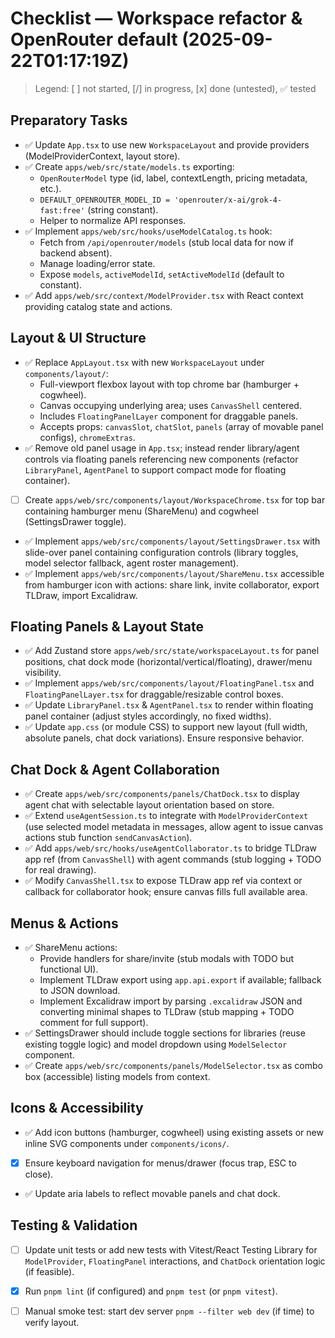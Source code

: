# Checklist — Workspace refactor & OpenRouter default (2025-09-22T01:17:19Z)

> Legend: [ ] not started, [/] in progress, [x] done (untested), ✅ tested

## Preparatory Tasks
- ✅ Update `App.tsx` to use new `WorkspaceLayout` and provide providers (ModelProviderContext, layout store).
- ✅ Create `apps/web/src/state/models.ts` exporting:
  - `OpenRouterModel` type (id, label, contextLength, pricing metadata, etc.).
  - `DEFAULT_OPENROUTER_MODEL_ID = 'openrouter/x-ai/grok-4-fast:free'` (string constant).
  - Helper to normalize API responses.
- ✅ Implement `apps/web/src/hooks/useModelCatalog.ts` hook:
  - Fetch from `/api/openrouter/models` (stub local data for now if backend absent).
  - Manage loading/error state.
  - Expose `models`, `activeModelId`, `setActiveModelId` (default to constant).
- ✅ Add `apps/web/src/context/ModelProvider.tsx` with React context providing catalog state and actions.

## Layout & UI Structure
- ✅ Replace `AppLayout.tsx` with new `WorkspaceLayout` under `components/layout/`:
  - Full-viewport flexbox layout with top chrome bar (hamburger + cogwheel).
  - Canvas occupying underlying area; uses `CanvasShell` centered.
  - Includes `FloatingPanelLayer` component for draggable panels.
  - Accepts props: `canvasSlot`, `chatSlot`, `panels` (array of movable panel configs), `chromeExtras`.
- ✅ Remove old panel usage in `App.tsx`; instead render library/agent controls via floating panels referencing new components (refactor `LibraryPanel`, `AgentPanel` to support compact mode for floating container).
- [ ] Create `apps/web/src/components/layout/WorkspaceChrome.tsx` for top bar containing hamburger menu (ShareMenu) and cogwheel (SettingsDrawer toggle).
- ✅ Implement `apps/web/src/components/layout/SettingsDrawer.tsx` with slide-over panel containing configuration controls (library toggles, model selector fallback, agent roster management).
- ✅ Implement `apps/web/src/components/layout/ShareMenu.tsx` accessible from hamburger icon with actions: share link, invite collaborator, export TLDraw, import Excalidraw.

## Floating Panels & Layout State
- ✅ Add Zustand store `apps/web/src/state/workspaceLayout.ts` for panel positions, chat dock mode (horizontal/vertical/floating), drawer/menu visibility.
- ✅ Implement `apps/web/src/components/layout/FloatingPanel.tsx` and `FloatingPanelLayer.tsx` for draggable/resizable control boxes.
- ✅ Update `LibraryPanel.tsx` & `AgentPanel.tsx` to render within floating panel container (adjust styles accordingly, no fixed widths).
- ✅ Update `app.css` (or module CSS) to support new layout (full width, absolute panels, chat dock variations). Ensure responsive behavior.

## Chat Dock & Agent Collaboration
- ✅ Create `apps/web/src/components/panels/ChatDock.tsx` to display agent chat with selectable layout orientation based on store.
- ✅ Extend `useAgentSession.ts` to integrate with `ModelProviderContext` (use selected model metadata in messages, allow agent to issue canvas actions stub function `sendCanvasAction`).
- ✅ Add `apps/web/src/hooks/useAgentCollaborator.ts` to bridge TLDraw app ref (from `CanvasShell`) with agent commands (stub logging + TODO for real drawing).
- ✅ Modify `CanvasShell.tsx` to expose TLDraw app ref via context or callback for collaborator hook; ensure canvas fills full available area.

## Menus & Actions
- ✅ ShareMenu actions:
  - Provide handlers for share/invite (stub modals with TODO but functional UI).
  - Implement TLDraw export using `app.api.export` if available; fallback to JSON download.
  - Implement Excalidraw import by parsing `.excalidraw` JSON and converting minimal shapes to TLDraw (stub mapping + TODO comment for full support).
- ✅ SettingsDrawer should include toggle sections for libraries (reuse existing toggle logic) and model dropdown using `ModelSelector` component.
- ✅ Create `apps/web/src/components/panels/ModelSelector.tsx` as combo box (accessible) listing models from context.

## Icons & Accessibility
- ✅ Add icon buttons (hamburger, cogwheel) using existing assets or new inline SVG components under `components/icons/`.
- [x] Ensure keyboard navigation for menus/drawer (focus trap, ESC to close).
- ✅ Update aria labels to reflect movable panels and chat dock.

## Testing & Validation
- [ ] Update unit tests or add new tests with Vitest/React Testing Library for `ModelProvider`, `FloatingPanel` interactions, and `ChatDock` orientation logic (if feasible).
- [x] Run `pnpm lint` (if configured) and `pnpm test` (or `pnpm vitest`).
- [ ] Manual smoke test: start dev server `pnpm --filter web dev` (if time) to verify layout.

